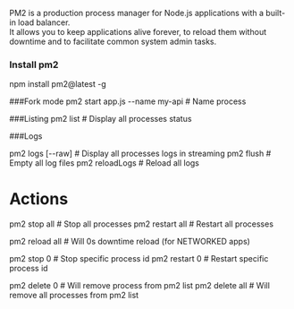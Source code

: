 PM2 is a production process manager for Node.js applications with a built-in load balancer.  
It allows you to keep applications alive forever, to reload them without downtime and to facilitate
common system admin tasks.

### Install pm2
npm install pm2@latest -g

###Fork mode
pm2 start app.js --name my-api # Name process

###Listing
pm2 list               # Display all processes status

###Logs

pm2 logs [--raw]       # Display all processes logs in streaming
pm2 flush              # Empty all log files
pm2 reloadLogs         # Reload all logs

# Actions

pm2 stop all           # Stop all processes
pm2 restart all        # Restart all processes

pm2 reload all         # Will 0s downtime reload (for NETWORKED apps)

pm2 stop 0             # Stop specific process id
pm2 restart 0          # Restart specific process id

pm2 delete 0           # Will remove process from pm2 list
pm2 delete all         # Will remove all processes from pm2 list

